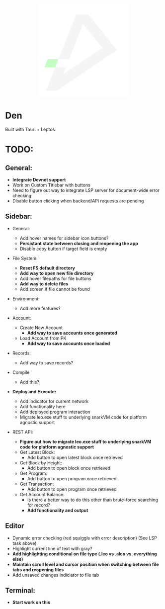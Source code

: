 <p align="center"> 
    <img alt="den" width="300" src="./src-tauri/icons/den.png">
</p>

# Den

Built with Tauri + Leptos

# TODO:
## General:
- **Integrate Devnet support**
- Work on Custom Titlebar with buttons
- Need to figure out way to integrate LSP server for document-wide error checking
- Disable button clicking when backend/API requests are pending

## Sidebar:
- General:
    - Add hover names for sidebar icon buttons?
    - **Persistant state between closing and reopening the app**
    - Disable copy button if target field is empty
- File System:
    - **Reset FS default directory**
    - **Add way to open new file directory**
    - Add hover filepaths for file buttons
    - **Add way to delete files**
    - Add screen if file cannot be found

- Environment:
    - Add more features?
- Account:
    - Create New Account
        - **Add way to save accounts once generated**
    - Load Account from PK
        - **Add way to save accounts once loaded**
- Records:
    - Add way to save records?
- Compile
    - Add this?
- **Deploy and Execute:**
    - Add indicator for current network
    - Add functionality here
    - Add deployed program interaction
    - Migrate leo.exe stuff to underlying snarkVM code for platform agnostic support
- REST API:
    - **Figure out how to migrate leo.exe stuff to underlying snarkVM code for platform agnostic support**
    - Get Latest Block:
        - Add button to open latest block once retrieved
    - Get Block by Height:
        - Add button to open block once retrieved
    - Get Program:
        - Add button to open program once retrieved
    - Get Transaction:
        - Add button to open program once retrieved
    - Get Account Balance:
        - Is there a better way to do this other than brute-force searching for record?
        - **Add functionality and output**

## Editor
- Dynamic error checking (red squiggle with error description) (See LSP task above)
- Highlight current line of text with gray?
- **Add highlighting conditional on file type (.leo vs .aleo vs. everything else)**
- **Maintain scroll level and cursor position when switching between file tabs and reopening files**
- Add unsaved changes indiciator to file tab

## Terminal:
- **Start work on this**




